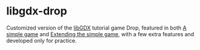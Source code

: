 # libgdx-drop
Customized version of the [libGDX](https://libgdx.badlogicgames.com/) tutorial game Drop, featured in both [A simple game](https://github.com/libgdx/libgdx/wiki/A-simple-game) and [Extending the simple game](https://github.com/libgdx/libgdx/wiki/Extending-the-simple-game), with a few extra features and developed only for practice.
